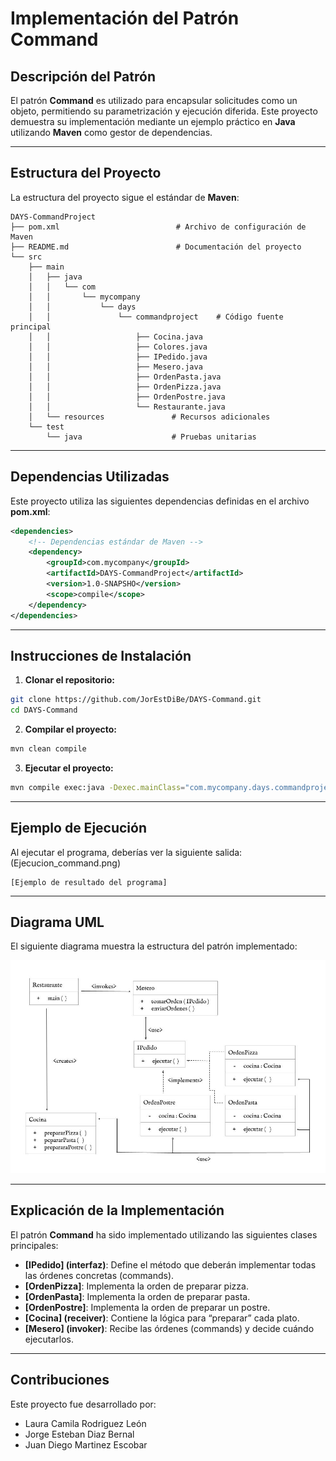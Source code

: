 
# Implementación del Patrón Command

## Descripción del Patrón
El patrón **Command** es utilizado para encapsular solicitudes como un objeto, permitiendo su parametrización y ejecución diferida. Este proyecto demuestra su implementación mediante un ejemplo práctico en **Java** utilizando **Maven** como gestor de dependencias.

---

## Estructura del Proyecto
La estructura del proyecto sigue el estándar de **Maven**:

```
DAYS-CommandProject
├── pom.xml                          # Archivo de configuración de Maven
├── README.md                        # Documentación del proyecto
└── src
    ├── main
    │   ├── java
    │   │   └── com
    │   │       └── mycompany
    │   │           └── days
    │   │               └── commandproject    # Código fuente principal
    │   │                   ├── Cocina.java
    │   │                   ├── Colores.java
    │   │                   ├── IPedido.java
    │   │                   ├── Mesero.java
    │   │                   ├── OrdenPasta.java
    │   │                   ├── OrdenPizza.java
    │   │                   ├── OrdenPostre.java
    │   │                   └── Restaurante.java
    │   └── resources               # Recursos adicionales
    └── test
        └── java                    # Pruebas unitarias

```

---

## Dependencias Utilizadas
Este proyecto utiliza las siguientes dependencias definidas en el archivo **pom.xml**:
```xml
<dependencies>
    <!-- Dependencias estándar de Maven -->
    <dependency>
        <groupId>com.mycompany</groupId>
        <artifactId>DAYS-CommandProject</artifactId>
        <version>1.0-SNAPSHO</version>
        <scope>compile</scope>
    </dependency>
</dependencies>
```

---

## Instrucciones de Instalación

1. **Clonar el repositorio:**
```bash
git clone https://github.com/JorEstDiBe/DAYS-Command.git
cd DAYS-Command
```

2. **Compilar el proyecto:**
```bash
mvn clean compile
```

3. **Ejecutar el proyecto:**
```bash
mvn compile exec:java -Dexec.mainClass="com.mycompany.days.commandproject.DAYSCommandProject"
```

---

## Ejemplo de Ejecución
Al ejecutar el programa, deberías ver la siguiente salida:
(Ejecucion_command.png)
```
[Ejemplo de resultado del programa]

```

---

## Diagrama UML
El siguiente diagrama muestra la estructura del patrón implementado:

![Diagrama UML](UML_command.jpg)

---

## Explicación de la Implementación
El patrón **Command** ha sido implementado utilizando las siguientes clases principales:
- **[IPedido] (interfaz)**: Define el método que deberán implementar todas las órdenes concretas (commands).
- **[OrdenPizza]**: Implementa la orden de preparar pizza.
- **[OrdenPasta]**: Implementa la orden de preparar pasta.
- **[OrdenPostre]**: Implementa la orden de preparar un postre.
- **[Cocina] (receiver)**: Contiene la lógica para “preparar” cada plato.
- **[Mesero] (invoker)**: Recibe las órdenes (commands) y decide cuándo ejecutarlos.
---

## Contribuciones
Este proyecto fue desarrollado por:
- Laura Camila Rodriguez León
- Jorge Esteban Diaz Bernal
- Juan Diego Martinez Escobar

